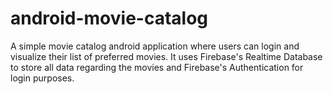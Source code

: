 # android-movie-catalog

A simple movie catalog android application where users can login and visualize their list of preferred movies. It uses Firebase's Realtime Database
to store all data regarding the movies and Firebase's Authentication for login purposes.
